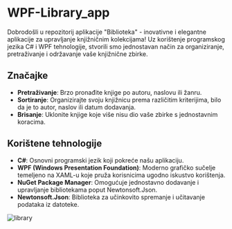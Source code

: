 # WPF-Library_app

Dobrodošli u repozitorij aplikacije "Biblioteka" - inovativne i elegantne aplikacije za upravljanje knjižničnim kolekcijama! Uz korištenje programskog jezika C# i WPF tehnologije, stvorili smo jednostavan način za organiziranje, pretraživanje i održavanje vaše knjižnične zbirke.

## Značajke

- **Pretraživanje**: Brzo pronađite knjige po autoru, naslovu ili žanru.
- **Sortiranje**: Organizirajte svoju knjižnicu prema različitim kriterijima, bilo da je to autor, naslov ili datum dodavanja.
- **Brisanje**: Uklonite knjige koje više nisu dio vaše zbirke s jednostavnim koracima.

## Korištene tehnologije

- **C#**: Osnovni programski jezik koji pokreće našu aplikaciju.
- **WPF (Windows Presentation Foundation)**: Moderno grafičko sučelje temeljeno na XAML-u koje pruža korisnicima ugodno iskustvo korištenja.
- **NuGet Package Manager**: Omogućuje jednostavno dodavanje i upravljanje bibliotekama poput Newtonsoft.Json.
- **Newtonsoft.Json**: Biblioteka za učinkovito spremanje i učitavanje podataka iz datoteke.

![library](https://github.com/mrisek13/WPF-Library_app/assets/108302992/d986ae47-8c5b-44ed-b874-fe4954db99ab)
